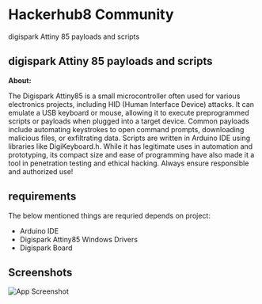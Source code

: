 
# Hackerhub8 Community

digispark Attiny 85 payloads and scripts



## digispark Attiny 85 payloads and scripts

**About:** 

The Digispark Attiny85 is a small microcontroller often used for various electronics projects, including HID (Human Interface Device) attacks. It can emulate a USB keyboard or mouse, allowing it to execute preprogrammed scripts or payloads when plugged into a target device. Common payloads include automating keystrokes to open command prompts, downloading malicious files, or exfiltrating data. Scripts are written in Arduino IDE using libraries like DigiKeyboard.h. While it has legitimate uses in automation and prototyping, its compact size and ease of programming have also made it a tool in penetration testing and ethical hacking. Always ensure responsible and authorized use!



## requirements

The below mentioned things are requried depends on project:

- Arduino IDE
- Digispark Attiny85 Windows Drivers
- Digispark Board



## Screenshots

![App Screenshot](https://via.placeholder.com/468x300?text=App+Screenshot+Here)

